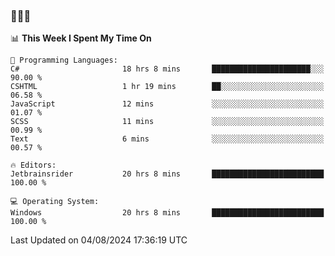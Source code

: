 ### 👋👋👋
<!--START_SECTION:waka-->
📊 **This Week I Spent My Time On** 

```text
💬 Programming Languages: 
C#                       18 hrs 8 mins       ██████████████████████░░░   90.00 % 
CSHTML                   1 hr 19 mins        ██░░░░░░░░░░░░░░░░░░░░░░░   06.58 % 
JavaScript               12 mins             ░░░░░░░░░░░░░░░░░░░░░░░░░   01.07 % 
SCSS                     11 mins             ░░░░░░░░░░░░░░░░░░░░░░░░░   00.99 % 
Text                     6 mins              ░░░░░░░░░░░░░░░░░░░░░░░░░   00.57 % 

🔥 Editors: 
Jetbrainsrider           20 hrs 8 mins       █████████████████████████   100.00 % 

💻 Operating System: 
Windows                  20 hrs 8 mins       █████████████████████████   100.00 % 
```


 Last Updated on 04/08/2024 17:36:19 UTC
<!--END_SECTION:waka-->
